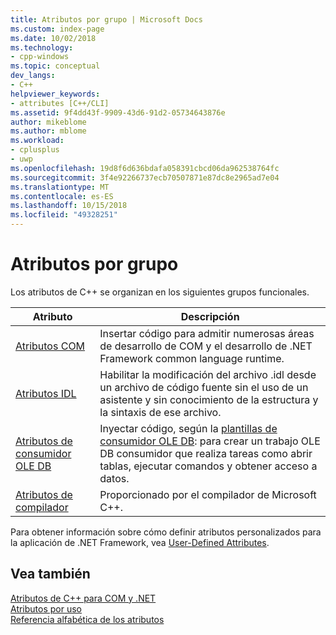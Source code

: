 ```yaml
---
title: Atributos por grupo | Microsoft Docs
ms.custom: index-page
ms.date: 10/02/2018
ms.technology:
- cpp-windows
ms.topic: conceptual
dev_langs:
- C++
helpviewer_keywords:
- attributes [C++/CLI]
ms.assetid: 9f4dd43f-9909-43d6-91d2-05734643876e
author: mikeblome
ms.author: mblome
ms.workload:
- cplusplus
- uwp
ms.openlocfilehash: 19d8f6d636bdafa058391cbcd06da962538764fc
ms.sourcegitcommit: 3f4e92266737ecb70507871e87dc8e2965ad7e04
ms.translationtype: MT
ms.contentlocale: es-ES
ms.lasthandoff: 10/15/2018
ms.locfileid: "49328251"
---
```

# <a name="attributes-by-group"></a>Atributos por grupo

Los atributos de C++ se organizan en los siguientes grupos funcionales.
  
|Atributo|Descripción|
|---------------|-----------------|
|[Atributos COM](com-attributes.md)|Insertar código para admitir numerosas áreas de desarrollo de COM y el desarrollo de .NET Framework common language runtime.|
|[Atributos IDL](idl-attributes.md)|Habilitar la modificación del archivo .idl desde un archivo de código fuente sin el uso de un asistente y sin conocimiento de la estructura y la sintaxis de ese archivo.|
|[Atributos de consumidor OLE DB](ole-db-consumer-attributes.md)|Inyectar código, según la [plantillas de consumidor OLE DB](../../data/oledb/ole-db-consumer-templates-reference.md): para crear un trabajo OLE DB consumidor que realiza tareas como abrir tablas, ejecutar comandos y obtener acceso a datos.|
|[Atributos de compilador](compiler-attributes.md)|Proporcionado por el compilador de Microsoft C++.|
  
Para obtener información sobre cómo definir atributos personalizados para la aplicación de .NET Framework, vea [User-Defined Attributes](../user-defined-attributes-cpp-component-extensions.md).
  
## <a name="see-also"></a>Vea también

[Atributos de C++ para COM y .NET](cpp-attributes-com-net.md)<br/>
[Atributos por uso](attributes-by-usage.md)<br/>
[Referencia alfabética de los atributos](attributes-alphabetical-reference.md)